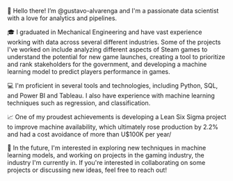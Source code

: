 👋 Hello there! I’m @gustavo-alvarenga and I'm a passionate data scientist with a love for analytics and pipelines. 

🎓 I graduated in Mechanical Engineering and have vast experience working with data across several different industries. Some of the projects I've worked on include analyzing different aspects of Steam games to understand the potential for new game launches, creating a tool to prioritize and rank stakeholders for the government, and developing a machine learning model to predict players performance in games.

💻 I'm proficient in several tools and technologies, including Python, SQL, and Power BI and Tableau. I also have experience with machine learning techniques such as regression, and classification.

📈 One of my proudest achievements is developing a Lean Six Sigma project to improve machine availability, which ultimately rose production by 2.2% and had a cost avoidance of more than U$100K per year/

🚀 In the future, I'm interested in exploring new techniques in machine learning models, and working on projects in the gaming industry, the industry I'm currently in. If you're interested in collaborating on some projects or discussing new ideas, feel free to reach out!


<!---
- 👀 I’m interested in ...
- 🌱 I’m currently learning ...
- 💞️ I’m looking to collaborate on ...
- 📫 How to reach me ...


gustavo-alvarenga/gustavo-alvarenga is a ✨ special ✨ repository because its `README.md` (this file) appears on your GitHub profile.
You can click the Preview link to take a look at your changes.
--->
